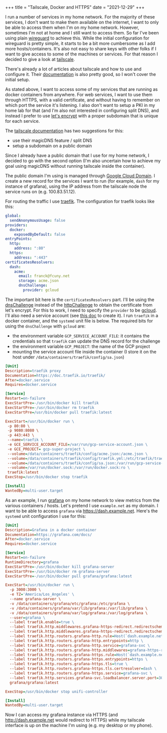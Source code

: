 +++
title = "Tailscale, Docker and HTTPS"
date = "2021-12-29"
+++

I run a number of services in my home network. For the majority of these services, I don't want to make them available on the internet, I want to only be able to access them when I'm on my home network. However, sometimes I'm not at home and I still want to access them. So far I've been using plain [wireguard](https://www.wireguard.com/) to achieve this. While the initial configuration for wireguard is pretty simple, it starts to be a bit more cumbersome as I add more hosts/containers. It's also not easy to share keys with other folks if I want to give access to some of the machines or services. For that reason I decided to give a look at [tailscale](https://tailscale.com/).

There's already a lot of articles about tailscale and how to use and configure it. Their [documentation](https://tailscale.com/kb/) is also pretty good, so I won't cover the initial setup.

As stated above, I want to access some of my services that are running as docker containers from anywhere. For web services, I want to use them through HTTPS, with a valid certificate, and without having to remember on which port the service it's listening. I also don't want to setup a PKI in my home lab for that (and I'm also not interested in configuring split DNS), and instead I prefer to use [let's encrypt](https://letsencrypt.org/) with a proper subdomain that is unique for each service.

The [tailscale documentation](https://tailscale.com/kb/1054/dns/) has two suggestions for this:

- use their magicDNS feature / split DNS
- setup a subdomain on a public domain

Since I already have a public domain that I use for my home network, I decided to go with the second option (I'm also uncertain how to achieve my goal using magicDNS without running tailscale inside the container).

The public domain I'm using is managed through [Google Cloud Domain](https://cloud.google.com/dns/docs/tutorials/create-domain-tutorial). I create a new record for the services I want to run (for example, `dash` for my instance of grafana), using the IP address from the tailscale node the service runs on (e.g. 100.83.51.12).

For routing the traffic I use [traefik](https://traefik.io/). The configuration for traefik looks like this:

```yaml
global:
  sendAnonymousUsage: false
providers:
  docker:
    exposedByDefault: false
entryPoints:
  http:
    address: ":80"
  https:
    address: ":443"
certificatesResolvers:
  dash:
    acme:
      email: franck@fcuny.net
      storage: acme.json
      dnsChallenge:
        provider: gcloud
```

The important bit here is the `certificatesResolvers` part. I'll be using the [dnsChallenge](https://doc.traefik.io/traefik/user-guides/docker-compose/acme-dns/) instead of the [httpChallenge](https://doc.traefik.io/traefik/user-guides/docker-compose/acme-http/) to obtain the certificate from let's encrypt. For this to work, I need to specify the `provider` to be [gcloud](https://go-acme.github.io/lego/dns/gcloud/). I'll also need a service account (see [this doc](https://cloud.google.com/docs/authentication/production#providing_credentials_to_your_application) to create it). I run `traefik` in a docker container, and the `systemd` unit file is below. The required bits for using the `dnsChallenge` with `gcloud` are:

- the environment variable `GCP_SERVICE_ACCOUNT_FILE`: it contains the credentials so that `traefik` can update the DNS record for the challenge
- the environment variable `GCP_PROJECT`: the name of the GCP project
- mounting the service account file inside the container (I store it on the host under `/data/containers/traefik/config/sa.json`)

```ini
[Unit]
Description=traefik proxy
Documentation=https://doc.traefik.io/traefik/
After=docker.service
Requires=docker.service

[Service]
Restart=on-failure
ExecStartPre=-/usr/bin/docker kill traefik
ExecStartPre=-/usr/bin/docker rm traefik
ExecStartPre=/usr/bin/docker pull traefik:latest

ExecStart=/usr/bin/docker run \
 -p 80:80 \
 -p 9080:8080 \
 -p 443:443 \
 --name=traefik \
 -e GCE_SERVICE_ACCOUNT_FILE=/var/run/gcp-service-account.json \
 -e GCE_PROJECT= gcp-super-project \
 --volume=/data/containers/traefik/config/acme.json:/acme.json \
 --volume=/data/containers/traefik/config/traefik.yml:/etc/traefik/traefik.yml:ro \
 --volume=/data/containers/traefik/config/sa.json:/var/run/gcp-service-account.json \
 --volume=/var/run/docker.sock:/var/run/docker.sock:ro \
 traefik:latest
ExecStop=/usr/bin/docker stop traefik

[Install]
WantedBy=multi-user.target
```

As an example, I run [grafana](https://grafana.com/) on my home network to view metrics from the various containers / hosts. Let's pretend I use `example.net` as my domain. I want to be able to access `grafana` via <https://dash.example.net>. Here's the `systemd` unit configuration I use for this:

```ini
[Unit]
Description=Grafana in a docker container
Documentation=https://grafana.com/docs/
After=docker.service
Requires=docker.service

[Service]
Restart=on-failure
RuntimeDirectory=grafana
ExecStartPre=-/usr/bin/docker kill grafana-server
ExecStartPre=-/usr/bin/docker rm grafana-server
ExecStartPre=-/usr/bin/docker pull grafana/grafana:latest

ExecStart=/usr/bin/docker run \
  -p 3000:3000 \
  -e TZ='America/Los_Angeles' \
  --name grafana-server \
  -v /data/containers/grafana/etc/grafana:/etc/grafana \
  -v /data/containers/grafana/var/lib/grafana:/var/lib/grafana \
  -v /data/containers/grafana/var/log/grafana:/var/log/grafana \
  --user=grafana \
  --label traefik.enable=true \
  --label traefik.http.middlewares.grafana-https-redirect.redirectscheme.scheme=https \
  --label traefik.http.middlewares.grafana-https-redirect.redirectscheme.permanent=true \
  --label traefik.http.routers.grafana-http.rule=Host(`dash.example.net`) \
  --label traefik.http.routers.grafana-http.entrypoints=http \
  --label traefik.http.routers.grafana-http.service=grafana-svc \
  --label traefik.http.routers.grafana-http.middlewares=grafana-https-redirect \
  --label traefik.http.routers.grafana-https.rule=Host(`dash.example.net`) \
  --label traefik.http.routers.grafana-https.entrypoints=https \
  --label traefik.http.routers.grafana-https.tls=true \
  --label traefik.http.routers.grafana-https.tls.certresolver=dash \
  --label traefik.http.routers.grafana-https.service=grafana-svc \
  --label traefik.http.services.grafana-svc.loadbalancer.server.port=3000 \
  grafana/grafana:latest

ExecStop=/usr/bin/docker stop unifi-controller

[Install]
WantedBy=multi-user.target
```

Now I can access my grafana instance via HTTPS (and <http://dash.example.net> would redirect to HTTPS) while my tailscale interface is up on the machine I'm using (e.g. my desktop or my phone).
